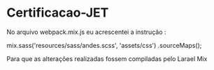 # Certificacao-JET

No arquivo webpack.mix.js eu acrescentei a instrução :

mix.sass('resources/sass/andes.scss', 'assets/css')
    .sourceMaps();
    
Para que as alterações realizadas fossem compiladas pelo Larael Mix
